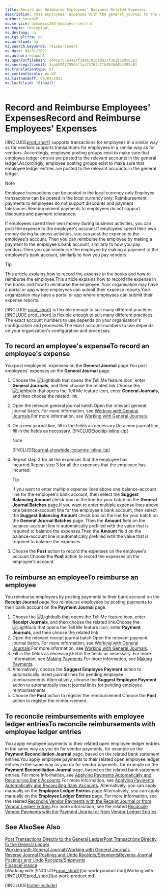 ```yaml
---
title: Record and Reimburse Employees' Business-Related Expenses
description: Post employees' expenses with the general journal to the employee's account and later post a payment to the employee's bank account to reimburse for the business-related expense.
author: SorenGP
ms.service: dynamics365-business-central
ms.topic: conceptual
ms.devlang: na
ms.tgt_pltfrm: na
ms.workload: na
ms.search.keywords: reimbursement
ms.date: 04/01/2021
ms.author: edupont
ms.openlocfilehash: dd4ce755e3414f19ae501c1d437f3e1d78d565a1
ms.sourcegitcommit: 1aab52477956bf1aa7376fc7fb984644bc398c61
ms.translationtype: HT
ms.contentlocale: en-NZ
ms.lasthandoff: 06/04/2021
ms.locfileid: "6184415"
---
```

# <a name="record-and-reimburse-employees-expenses"></a><span data-ttu-id="1f8f9-103">Record and Reimburse Employees' Expenses</span><span class="sxs-lookup"><span data-stu-id="1f8f9-103">Record and Reimburse Employees' Expenses</span></span>

[!INCLUDE[prod_short](includes/prod_short.md)] <span data-ttu-id="1f8f9-104">supports transactions for employees in a similar way as for vendors.</span><span class="sxs-lookup"><span data-stu-id="1f8f9-104">supports transactions for employees in a similar way as for vendors.</span></span> <span data-ttu-id="1f8f9-105">Accordingly, employee posting groups exist to make sure that employee ledger entries are posted to the relevant accounts in the general ledger.</span><span class="sxs-lookup"><span data-stu-id="1f8f9-105">Accordingly, employee posting groups exist to make sure that employee ledger entries are posted to the relevant accounts in the general ledger.</span></span>

> [!NOTE]  
> <span data-ttu-id="1f8f9-106">Employee transactions can be posted in the local currency only.</span><span class="sxs-lookup"><span data-stu-id="1f8f9-106">Employee transactions can be posted in the local currency only.</span></span> <span data-ttu-id="1f8f9-107">Reimbursement payments to employees do not support discounts and payment tolerances.</span><span class="sxs-lookup"><span data-stu-id="1f8f9-107">Reimbursement payments to employees do not support discounts and payment tolerances.</span></span>

<span data-ttu-id="1f8f9-108">If employees spend their own money during business activities, you can post the expense to the employee's account.</span><span class="sxs-lookup"><span data-stu-id="1f8f9-108">If employees spend their own money during business activities, you can post the expense to the employee's account.</span></span> <span data-ttu-id="1f8f9-109">Then you can reimburse the employee by making a payment to the employee's bank account, similarly to how you pay vendors.</span><span class="sxs-lookup"><span data-stu-id="1f8f9-109">Then you can reimburse the employee by making a payment to the employee's bank account, similarly to how you pay vendors.</span></span>  

> [!TIP]
> <span data-ttu-id="1f8f9-110">This article explains how to record the expense in the books and how to reimburse the employee.</span><span class="sxs-lookup"><span data-stu-id="1f8f9-110">This article explains how to record the expense in the books and how to reimburse the employee.</span></span> <span data-ttu-id="1f8f9-111">Your organisation may have a portal or app where employees can submit their expense reports.</span><span class="sxs-lookup"><span data-stu-id="1f8f9-111">Your organization may have a portal or app where employees can submit their expense reports.</span></span>

<span data-ttu-id="1f8f9-112">[!INCLUDE [prod_short](includes/prod_short.md)] is flexible enough to suit many different practices.</span><span class="sxs-lookup"><span data-stu-id="1f8f9-112">[!INCLUDE [prod_short](includes/prod_short.md)] is flexible enough to suit many different practices.</span></span> <span data-ttu-id="1f8f9-113">The exact account numbers to use depends on your organisation's configuration and processes.</span><span class="sxs-lookup"><span data-stu-id="1f8f9-113">The exact account numbers to use depends on your organization's configuration and processes.</span></span>  

## <a name="to-record-an-employees-expense"></a><span data-ttu-id="1f8f9-114">To record an employee's expense</span><span class="sxs-lookup"><span data-stu-id="1f8f9-114">To record an employee's expense</span></span>

<span data-ttu-id="1f8f9-115">You post employees' expenses on the **General Journal** page.</span><span class="sxs-lookup"><span data-stu-id="1f8f9-115">You post employees' expenses on the **General Journal** page.</span></span>

1. <span data-ttu-id="1f8f9-116">Choose the ![Lightbulb that opens the Tell Me feature](media/ui-search/search_small.png "Tell me what you want to do") icon, enter **General Journals**, and then choose the related link.</span><span class="sxs-lookup"><span data-stu-id="1f8f9-116">Choose the ![Lightbulb that opens the Tell Me feature](media/ui-search/search_small.png "Tell me what you want to do") icon, enter **General Journals**, and then choose the related link.</span></span>  
2. <span data-ttu-id="1f8f9-117">Open the relevant general journal batch.</span><span class="sxs-lookup"><span data-stu-id="1f8f9-117">Open the relevant general journal batch.</span></span> <span data-ttu-id="1f8f9-118">For more information, see [Working with General Journals](ui-work-general-journals.md).</span><span class="sxs-lookup"><span data-stu-id="1f8f9-118">For more information, see [Working with General Journals](ui-work-general-journals.md).</span></span>
3. <span data-ttu-id="1f8f9-119">On a new journal line, fill in the fields as necessary.</span><span class="sxs-lookup"><span data-stu-id="1f8f9-119">On a new journal line, fill in the fields as necessary.</span></span> [!INCLUDE[tooltip-inline-tip](includes/tooltip-inline-tip_md.md)]  

    > [!NOTE]
    > [!INCLUDE[journal-showhide-columns-inline-tip](includes/journal-showhide-columns-inline-tip.md)]
4. <span data-ttu-id="1f8f9-120">Repeat step 3 for all the expenses that the employee has incurred.</span><span class="sxs-lookup"><span data-stu-id="1f8f9-120">Repeat step 3 for all the expenses that the employee has incurred.</span></span>

    > [!TIP]  
    > <span data-ttu-id="1f8f9-121">If you want to enter multiple expense lines above one balance-account line for the employee's bank account, then select the **Suggest Balancing Amount** check box on the line for your batch on the **General Journal Batches** page.</span><span class="sxs-lookup"><span data-stu-id="1f8f9-121">If you want to enter multiple expense lines above one balance-account line for the employee's bank account, then select the **Suggest Balancing Amount** check box on the line for your batch on the **General Journal Batches** page.</span></span> <span data-ttu-id="1f8f9-122">Then the **Amount** field on the balance-account line is automatically prefilled with the value that is required to balance the expenses.</span><span class="sxs-lookup"><span data-stu-id="1f8f9-122">Then the **Amount** field on the balance-account line is automatically prefilled with the value that is required to balance the expenses.</span></span>
5. <span data-ttu-id="1f8f9-123">Choose the **Post** action to record the expenses on the employee's account.</span><span class="sxs-lookup"><span data-stu-id="1f8f9-123">Choose the **Post** action to record the expenses on the employee's account.</span></span>

## <a name="to-reimburse-an-employee"></a><span data-ttu-id="1f8f9-124">To reimburse an employee</span><span class="sxs-lookup"><span data-stu-id="1f8f9-124">To reimburse an employee</span></span>

<span data-ttu-id="1f8f9-125">You reimburse employees by posting payments to their bank account on the **Receipt Journal** page.</span><span class="sxs-lookup"><span data-stu-id="1f8f9-125">You reimburse employees by posting payments to their bank account on the **Payment Journal** page.</span></span>  

1. <span data-ttu-id="1f8f9-126">Choose the ![Lightbulb that opens the Tell Me feature](media/ui-search/search_small.png "Tell me what you want to do") icon, enter **Receipt Journals**, and then choose the related link.</span><span class="sxs-lookup"><span data-stu-id="1f8f9-126">Choose the ![Lightbulb that opens the Tell Me feature](media/ui-search/search_small.png "Tell me what you want to do") icon, enter **Payment Journals**, and then choose the related link.</span></span>
2. <span data-ttu-id="1f8f9-127">Open the relevant receipt journal batch.</span><span class="sxs-lookup"><span data-stu-id="1f8f9-127">Open the relevant payment journal batch.</span></span> <span data-ttu-id="1f8f9-128">For more information, see [Working with General Journals](ui-work-general-journals.md).</span><span class="sxs-lookup"><span data-stu-id="1f8f9-128">For more information, see [Working with General Journals](ui-work-general-journals.md).</span></span>
3. <span data-ttu-id="1f8f9-129">Fill in the fields as necessary.</span><span class="sxs-lookup"><span data-stu-id="1f8f9-129">Fill in the fields as necessary.</span></span> <span data-ttu-id="1f8f9-130">For more information, see [Making Payments](payables-make-payments.md).</span><span class="sxs-lookup"><span data-stu-id="1f8f9-130">For more information, see [Making Payments](payables-make-payments.md).</span></span>
4. <span data-ttu-id="1f8f9-131">Alternatively, choose the **Suggest Employee Payment** action to automatically insert journal lines for pending employee reimbursements.</span><span class="sxs-lookup"><span data-stu-id="1f8f9-131">Alternatively, choose the **Suggest Employee Payment** action to automatically insert journal lines for pending employee reimbursements.</span></span>
5. <span data-ttu-id="1f8f9-132">Choose the **Post** action to register the reimbursement.</span><span class="sxs-lookup"><span data-stu-id="1f8f9-132">Choose the **Post** action to register the reimbursement.</span></span>  

## <a name="to-reconcile-reimbursements-with-employee-ledger-entries"></a><span data-ttu-id="1f8f9-133">To reconcile reimbursements with employee ledger entries</span><span class="sxs-lookup"><span data-stu-id="1f8f9-133">To reconcile reimbursements with employee ledger entries</span></span>

<span data-ttu-id="1f8f9-134">You apply employee payments to their related open employee ledger entries in the same way as you do for vendor payments, for example on the **Payment Reconciliation Journal** page, based on the related bank statement entries.</span><span class="sxs-lookup"><span data-stu-id="1f8f9-134">You apply employee payments to their related open employee ledger entries in the same way as you do for vendor payments, for example on the **Payment Reconciliation Journal** page, based on the related bank statement entries.</span></span> <span data-ttu-id="1f8f9-135">For more information, see [Applying Payments Automatically and Reconciling Bank Accounts](receivables-apply-payments-auto-reconcile-bank-accounts.md).</span><span class="sxs-lookup"><span data-stu-id="1f8f9-135">For more information, see [Applying Payments Automatically and Reconciling Bank Accounts](receivables-apply-payments-auto-reconcile-bank-accounts.md).</span></span> <span data-ttu-id="1f8f9-136">Alternatively, you can apply manually on the **Employee Ledger Entries** page.</span><span class="sxs-lookup"><span data-stu-id="1f8f9-136">Alternatively, you can apply manually on the **Employee Ledger Entries** page.</span></span> <span data-ttu-id="1f8f9-137">For more information, see the related [Reconcile Vendor Payments with the Receipt Journal or from Vendor Ledger Entries](payables-how-apply-purchase-transactions-manually.md).</span><span class="sxs-lookup"><span data-stu-id="1f8f9-137">For more information, see the related [Reconcile Vendor Payments with the Payment Journal or from Vendor Ledger Entries](payables-how-apply-purchase-transactions-manually.md).</span></span>  

## <a name="see-also"></a><span data-ttu-id="1f8f9-138">See Also</span><span class="sxs-lookup"><span data-stu-id="1f8f9-138">See Also</span></span>

[<span data-ttu-id="1f8f9-139">Post Transactions Directly to the General Ledger</span><span class="sxs-lookup"><span data-stu-id="1f8f9-139">Post Transactions Directly to the General Ledger</span></span>](finance-how-post-transactions-directly.md)  
[<span data-ttu-id="1f8f9-140">Working with General Journals</span><span class="sxs-lookup"><span data-stu-id="1f8f9-140">Working with General Journals</span></span>](ui-work-general-journals.md)  
[<span data-ttu-id="1f8f9-141">Reverse Journal Postings and Undo Receipts/Shipments</span><span class="sxs-lookup"><span data-stu-id="1f8f9-141">Reverse Journal Postings and Undo Receipts/Shipments</span></span>](finance-how-reverse-journal-posting.md)  
[<span data-ttu-id="1f8f9-142">Finance</span><span class="sxs-lookup"><span data-stu-id="1f8f9-142">Finance</span></span>](finance.md)  
<span data-ttu-id="1f8f9-143">[Working with [!INCLUDE[prod_short](includes/prod_short.md)]](ui-work-product.md)</span><span class="sxs-lookup"><span data-stu-id="1f8f9-143">[Working with [!INCLUDE[prod_short](includes/prod_short.md)]](ui-work-product.md)</span></span>  


[!INCLUDE[footer-include](includes/footer-banner.md)]